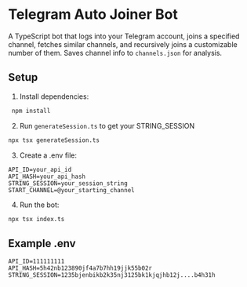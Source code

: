 # Telegram Auto Joiner Bot  

A TypeScript bot that logs into your Telegram account, joins a specified channel, fetches similar channels, and recursively joins a customizable number of them. Saves channel info to `channels.json` for analysis.  

## Setup  

1. Install dependencies:  

```sh
 npm install
 ```

2. Run `generateSession.ts` to get your STRING_SESSION

```sh
npx tsx generateSession.ts
```

3.	Create a .env file:

```env
API_ID=your_api_id  
API_HASH=your_api_hash  
STRING_SESSION=your_session_string  
START_CHANNEL=@your_starting_channel  
```

4.	Run the bot:

```sh
npx tsx index.ts  
```




## Example .env

```env
API_ID=111111111
API_HASH=5h42nb123890jf4a7b7hh19jjk55b02r
STRING_SESSION=1235bjenbikb2k35nj3125bk1kjqjhb12j....b4h31h
```